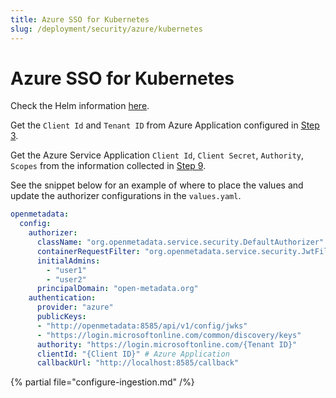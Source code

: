 ```yaml
---
title: Azure SSO for Kubernetes
slug: /deployment/security/azure/kubernetes
---
```


# Azure SSO for Kubernetes

Check the Helm information [here](https://artifacthub.io/packages/search?repo=open-metadata).

Get the `Client Id` and `Tenant ID` from Azure Application configured in [Step 3](/deployment/security/azure#step-3-where-to-find-the-credentials).

Get the Azure Service Application `Client Id`, `Client Secret`, `Authority`, `Scopes` from the information collected in [Step 9](/deployment/security/azure#step-9-note-down-the-clientid-and-authority).

See the snippet below for an example of where to place the values and update the authorizer configurations in the `values.yaml`.

```yaml
openmetadata:
  config:
    authorizer:
      className: "org.openmetadata.service.security.DefaultAuthorizer"
      containerRequestFilter: "org.openmetadata.service.security.JwtFilter"
      initialAdmins:
        - "user1"
        - "user2"
      principalDomain: "open-metadata.org"
    authentication:
      provider: "azure"
      publicKeys:
      - "http://openmetadata:8585/api/v1/config/jwks"
      - "https://login.microsoftonline.com/common/discovery/keys"
      authority: "https://login.microsoftonline.com/{Tenant ID}"
      clientId: "{Client ID}" # Azure Application
      callbackUrl: "http://localhost:8585/callback"
```

{% partial file="configure-ingestion.md" /%}
